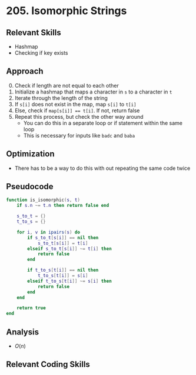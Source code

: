 # 205. Isomorphic Strings

## Relevant Skills

- Hashmap
- Checking if key exists

## Approach

0. Check if length are not equal to each other
0. Initialize a hashmap that maps a character in `s` to a character in `t`
0. Iterate through the length of the string
0. If `s[i]` does not exist in the map, map `s[i]` to `t[i]`
0. Else, check if `map[s[i]] == t[i]`.
    If not, return false
0. Repeat this process, but check the other way around
    - You can do this in a separate loop or if statement within the same loop
    - This is necessary for inputs like `badc` and `baba`

## Optimization

- There has to be a way to do this with out repeating the same code twice

## Pseudocode

```lua
function is_isomorphic(s, t)
    if s.n ~= t.n then return false end

    s_to_t = {}
    t_to_s = {}

    for i, v in ipairs(s) do
        if s_to_t[s[i]] == nil then
            s_to_t[s[i]] = t[i]
        elseif s_to_t[s[i]] ~= t[i] then
            return false
        end

        if t_to_s[t[i]] == nil then
            t_to_s[t[i]] = s[i]
        elseif t_to_s[t[i]] ~= s[i] then
            return false
        end
    end

    return true
end
```

## Analysis

- $O(n)$

## Relevant Coding Skills


